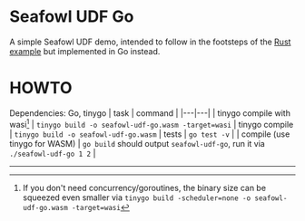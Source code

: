 # Seafowl UDF Go

A simple Seafowl UDF demo, intended to follow in the footsteps of the [Rust example](https://github.com/splitgraph/seafowl-udf-rust) but implemented in Go instead.

# HOWTO

Dependencies: Go, tinygo
| task | command |
|---|---|
| tinygo compile with wasi[^1] | `tinygo build -o seafowl-udf-go.wasm -target=wasi`
| tinygo compile | `tinygo build -o seafowl-udf-go.wasm`
| tests | `go test -v` |
| compile (use tinygo for WASM) | `go build` should output `seafowl-udf-go`, run it via `./seafowl-udf-go 1 2` |

---

[^1]: If you don't need concurrency/goroutines, the binary size can be squeezed even smaller via `tinygo build -scheduler=none -o seafowl-udf-go.wasm -target=wasi`
